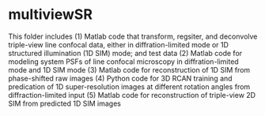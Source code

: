 # multiviewSR
This folder includes 
(1) Matlab code that transform, regsiter, and deconvolve triple-view line confocal data, either in diffration-limited mode or 1D structured illumination (1D SIM) mode; and test data
(2) Matlab code for modeling system PSFs of line confocal microscopy in diffration-limited mode and 1D SIM mode
(3) Matlab code for reconstruction of 1D SIM from phase-shifted raw images
(4) Python code for 3D RCAN training and predication of 1D super-resolution images at different rotation angles from diffraction-limited input
(5) Matlab code for reconstruction of triple-view 2D SIM from predicted 1D SIM images

